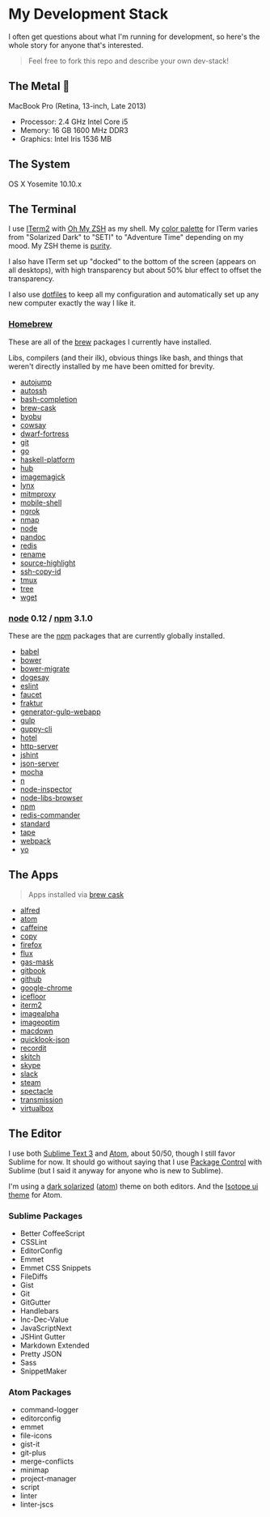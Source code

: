 # My Development Stack

I often get questions about what I'm running for development, so here's the whole story for anyone that's interested.

> Feel free to fork this repo and describe your own dev-stack!

## The Metal :metal:

MacBook Pro (Retina, 13-inch, Late 2013)
- Processor: 2.4 GHz Intel Core i5
- Memory: 16 GB 1600 MHz DDR3
- Graphics: Intel Iris 1536 MB

## The System

OS X Yosemite 10.10.x

## The Terminal

I use [ITerm2][iterm2] with [Oh My ZSH][ohmyzsh] as my shell. My [color palette][termcolors] for ITerm varies from "Solarized Dark" to "SETI" to "Adventure Time" depending on my mood. My ZSH theme is [purity][purity].

I also have ITerm set up "docked" to the bottom of the screen (appears on all desktops), with high transparency but about 50% blur effect to offset the transparency.

I also use [dotfiles][dotfiles] to keep all my configuration and automatically set up any new computer exactly the way I like it.

### [Homebrew][brew]

These are all of the [brew][brew] packages I currently have installed.

Libs, compilers (and their ilk), obvious things like bash, and things that weren't directly installed by me have been omitted for brevity.

- [autojump][autojump]
- [autossh][autossh]
- [bash-completion][bash-completion]
- [brew-cask][brew-cask]
- [byobu][byobu]
- [cowsay][cowsay]
- [dwarf-fortress][dwarf-fortress]
- [git][git]
- [go][go]
- [haskell-platform][haskell-platform]
- [hub][hub]
- [imagemagick][imagemagick]
- [lynx][lynx]
- [mitmproxy][mitmproxy]
- [mobile-shell][mobile-shell]
- [ngrok][ngrok]
- [nmap][nmap]
- [node][node]
- [pandoc][pandoc]
- [redis][redis]
- [rename][rename]
- [source-highlight][source-highlight]
- [ssh-copy-id][ssh-copy-id]
- [tmux][tmux]
- [tree][tree]
- [wget][wget]

### [node][nodejs] 0.12 / [npm][npm] 3.1.0

These are the [npm][npm] packages that are currently globally installed.

- [babel][babel]
- [bower][bower]
- [bower-migrate][bower-migrate]
- [dogesay][dogesay]
- [eslint][eslint]
- [faucet][faucet]
- [fraktur][fraktur]
- [generator-gulp-webapp][generator-gulp-webapp]
- [gulp][gulp]
- [guppy-cli][guppy-cli]
- [hotel][hotel]
- [http-server][http-server]
- [jshint][jshint]
- [json-server][json-server]
- [mocha][mocha]
- [n][n]
- [node-inspector][node-inspector]
- [node-libs-browser][node-libs-browser]
- [npm][npmnpm]
- [redis-commander][redis-commander]
- [standard][standard]
- [tape][tape]
- [webpack][webpack]
- [yo][yo]

## The Apps

> Apps installed via [brew cask][caskroom]

- [alfred][alfred]
- [atom][atom]
- [caffeine][caffeine]
- [copy][copy]
- [firefox][firefox]
- [flux][flux]
- [gas-mask][gas-mask]
- [gitbook][gitbook]
- [github][github]
- [google-chrome][google-chrome]
- [icefloor][icefloor]
- [iterm2][iterm2]
- [imagealpha][imagealpha]
- [imageoptim][imageoptim]
- [macdown][macdown]
- [quicklook-json][quicklook-json]
- [recordit][recordit]
- [skitch][skitch]
- [skype][skype]
- [slack][slack]
- [steam][steam]
- [spectacle][spectacle]
- [transmission][transmission]
- [virtualbox][virtualbox]

## The Editor

I use both [Sublime Text 3][sublimetext] and [Atom][atomio], about 50/50, though I still favor Sublime for now. It should go without saying that I use [Package Control][packagecontrol] with Sublime (but I said it anyway for anyone who is new to Sublime).

I'm using a [dark solarized][sublimesolar] ([atom][atomsolar]) theme on both editors. And the [Isotope ui theme][isotope] for Atom.

### Sublime Packages

- Better CoffeeScript
- CSSLint
- EditorConfig
- Emmet
- Emmet CSS Snippets
- FileDiffs
- Gist
- Git
- GitGutter
- Handlebars
- Inc-Dec-Value
- JavaScriptNext
- JSHint Gutter
- Markdown Extended
- Pretty JSON
- Sass
- SnippetMaker

### Atom Packages

- command-logger
- editorconfig
- emmet
- file-icons
- gist-it
- git-plus
- merge-conflicts
- minimap
- project-manager
- script
- linter
- linter-jscs

[brew]: http://brew.sh
[tree]: http://brewformulas.org/tree
[bash-completion]: http://brewformulas.org/bash-completion
[cowsay]: http://brewformulas.org/cowsay
[git]: http://brewformulas.org/git
[haskell-platform]: http://brewformulas.org/haskell-platform
[mitmproxy]: http://brewformulas.org/mitmproxy
[ngrok]: http://brewformulas.org/ngrok
[hub]: http://brewformulas.org/hub
[mobile-shell]: http://brewformulas.org/mobile-shell
[nmap]: http://brewformulas.org/nmap
[brew-cask]: http://brewformulas.org/brew-cask
[dwarf-fortress]: http://brewformulas.org/dwarf-fortress
[node]: http://brewformulas.org/node
[source-highlight]: http://brewformulas.org/source-highlight
[wget]: http://brewformulas.org/wget
[byobu]: http://brewformulas.org/byobu
[imagemagick]: http://brewformulas.org/imagemagick
[pandoc]: http://brewformulas.org/pandoc
[autojump]: http://brewformulas.org/autojump
[redis]: http://brewformulas.org/redis
[ssh-copy-id]: http://brewformulas.org/ssh-copy-id
[autossh]: http://brewformulas.org/autossh
[go]: http://brewformulas.org/go
[lynx]: http://brewformulas.org/lynx
[rename]: http://brewformulas.org/rename
[tmux]: http://brewformulas.org/tmux
[nodejs]: https://nodejs.org
[npm]: https://npmjs.com
[babel]: https://npmjs.com/babel
[bower]: https://npmjs.com/bower
[bower-migrate]: https://npmjs.com/bower-migrate
[dogesay]: https://npmjs.com/dogesay
[eslint]: https://npmjs.com/eslint
[faucet]: https://npmjs.com/faucet
[fraktur]: https://npmjs.com/fraktur
[generator-gulp-webapp]: https://npmjs.com/generator-gulp-webapp
[gulp]: https://npmjs.com/gulp
[guppy-cli]: https://npmjs.com/guppy-cli
[hotel]: https://npmjs.com/hotel
[http-server]: https://npmjs.com/http-server
[jshint]: https://npmjs.com/jshint
[json-server]: https://npmjs.com/json-server
[mocha]: https://npmjs.com/mocha
[n]: https://npmjs.com/n
[node-inspector]: https://npmjs.com/node-inspector
[node-libs-browser]: https://npmjs.com/node-libs-browser
[npmnpm]: https://npmjs.com/npm
[redis-commander]: https://npmjs.com/redis-commander
[standard]: https://npmjs.com/standard
[tape]: https://npmjs.com/tape
[webpack]: https://npmjs.com/webpack
[yo]: https://npmjs.com/yo
[caskroom]: http://caskroom.io
[caffeine]: http://caskroom.io/search?q=caffeine
[alfred]: http://caskroom.io/search?q=alfred
[atom]: http://caskroom.io/search?q=atom
[copy]: http://caskroom.io/search?q=copy
[firefox]: http://caskroom.io/search?q=firefox
[flux]: http://caskroom.io/search?q=flux
[gas-mask]: http://caskroom.io/search?q=gas-mask
[gitbook]: http://caskroom.io/search?q=gitbook
[github]: http://caskroom.io/search?q=github
[google-chrome]: http://caskroom.io/search?q=google-chrome
[icefloor]: http://caskroom.io/search?q=icefloor
[iterm2]: http://caskroom.io/search?q=iterm2
[imagealpha]: http://caskroom.io/search?q=imagealpha
[imageoptim]: http://caskroom.io/search?q=imageoptim
[macdown]: http://caskroom.io/search?q=macdown
[quicklook-json]: http://caskroom.io/search?q=quicklook-json
[recordit]: http://caskroom.io/search?q=recordit
[skitch]: http://caskroom.io/search?q=skitch
[skype]: http://caskroom.io/search?q=skype
[slack]: http://caskroom.io/search?q=slack
[steam]: http://caskroom.io/search?q=steam
[spectacle]: http://caskroom.io/search?q=spectacle
[transmission]: http://caskroom.io/search?q=transmission
[virtualbox]: http://caskroom.io/search?q=virtualbox
[sublimetext]: https://www.sublimetext.com/3
[atomio]: https://atom.io
[sublimesolar]: https://packagecontrol.io/packages/Theme%20-%20Sodarized
[atomsolar]: https://atom.io/themes/solarized-dark-apparent-ui-successor
[packagecontrol]: https://packagecontrol.io
[isotope]: https://atom.io/themes/isotope-ui
[ohmyzsh]: http://ohmyz.sh
[termcolors]: https://github.com/mbadolato/iTerm2-Color-Schemes
[purity]: https://github.com/therealklanni/purity
[dotfiles]: https://dotfiles.github.io
